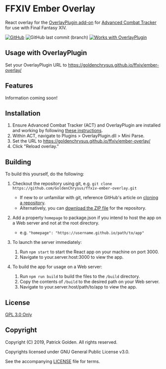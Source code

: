 # FFXIV Ember Overlay
React overlay for the [OverlayPlugin add-on](https://github.com/hibiyasleep/OverlayPlugin/releases) for [Advanced Combat Tracker](https://advancedcombattracker.com/download.php) for use with Final Fantasy XIV.

[![GitHub](https://img.shields.io/github/license/GoldenChrysus/ffxiv-ember-overlay.svg)](https://github.com/GoldenChrysus/ffxiv-ember-overlay/blob/master/LICENSE)
![GitHub last commit (branch)](https://img.shields.io/github/last-commit/GoldenChrysus/ffxiv-ember-overlay/master.svg)
[![Works with OverlayPlugin](https://img.shields.io/badge/works%20with-OverlayPlugin-blue.svg)](https://github.com/hibiyasleep/OverlayPlugin)

## Usage with OverlayPlugin
Set your OverlayPlugin URL to https://goldenchrysus.github.io/ffxiv/ember-overlay/

## Features
Information coming soon!

## Installation
1. Ensure Advanced Combat Tracker (ACT) and OverlayPlugin are installed and working by following [these instructions](https://gist.github.com/TomRichter/e044a3dff5c50024cf514ffb20a201a9).
2. Within ACT, navigate to Plugins > OverlayPlugin.dll > Mini Parse.
3. Set the URL to https://goldenchrysus.github.io/ffxiv/ember-overlay/
4. Click "Reload overlay."

## Building
To build this yourself, do the following:

1. Checkout the repository using git, e.g. `git clone https://github.com/GoldenChrysus/ffxiv-ember-overlay.git`

    - If new to or unfamiliar with git, reference GitHub's article on [cloning a repository](https://help.github.com/en/articles/cloning-a-repository).
    - Alternatively, you can [download the ZIP file](https://github.com/GoldenChrysus/ffxiv-ember-overlay/archive/master.zip) for the repository.

2. Add a property `homepage` to package.json if you intend to host the app on a Web server and not at the root directory.

    - e.g. `"homepage": "https://username.github.io/path/to/app"`

3. To launch the server immediately:

    1. Run `npm start` to start the React app on your machine on port 3000.
    2. Navigate to your.server.host:3000 to view the app.
    
4. To build the app for usage on a Web server:

    1. Run `npm run build` to build the files to the `/build` directory.
    2. Copy the contents of `/build` to the desired path on your Web server.
    3. Navigate to your.server.host/path/to/app to view the app.

## License
[GPL 3.0 Only](/LICENSE)

## Copyright
Copyright (C) 2019, Patrick Golden. All rights reserved.

Copyrights licensed under GNU General Public License v3.0.

See the accompanying [LICENSE](/LICENSE) file for terms.
